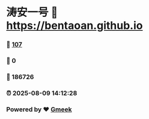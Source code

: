 # 涛安一号 :link: https://bentaoan.github.io 
### :page_facing_up: [107](https://bentaoan.github.io/tag.html) 
### :speech_balloon: 0 
### :hibiscus: 186726 
### :alarm_clock: 2025-08-09 14:12:28 
### Powered by :heart: [Gmeek](https://github.com/Meekdai/Gmeek)
